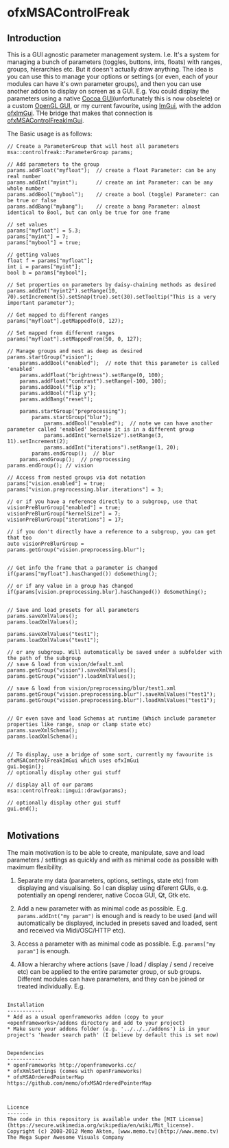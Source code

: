 ofxMSAControlFreak
=====================================

Introduction
------------
This is a GUI agnostic parameter management system. I.e. It's a system for managing a bunch of parameters (toggles, buttons, ints, floats) with ranges, groups, hierarchies etc. But it doesn't actually draw anything. The idea is you can use this to manage your options or settings (or even, each of your modules can have it's own parameter groups), and then you can use another addon to display on screen as a GUI. E.g. You could display the parameters using a native [Cocoa GUI](https://github.com/memo/ofxMSAParamsCocoa)(unfortunately this is now obselete) or a custom [OpenGL GUI](https://github.com/memo/ofxMSAControlFreakGui), or my current favourite, using [ImGui](https://github.com/ocornut/imgui), with the addon [ofxImGui](https://github.com/jvcleave/ofxImGui). THe bridge that makes that connection is [ofxMSAControlFreakImGui](https://github.com/memo/ofxMSAControlFreakImGui).

The Basic usage is as follows:
```
// Create a ParameterGroup that will host all parameters
msa::controlfreak::ParameterGroup params;

// Add parameters to the group
params.addFloat("myfloat");  // create a float Parameter: can be any real number
params.addInt("myint");      // create an int Parameter: can be any whole number
params.addBool("mybool");    // create a bool (toggle) Parameter: can be true or false
params.addBang("mybang");    // create a bang Parameter: almost identical to Bool, but can only be true for one frame

// set values
params["myfloat"] = 5.3;
params["myint"] = 7;
params["mybool"] = true;

// getting values
float f = params["myfloat"];
int i = params["myint"];
bool b = params["mybool"];

// Set properties on parameters by daisy-chaining methods as desired
params.addInt("myint2").setRange(10, 70).setIncrement(5).setSnap(true).set(30).setTooltip("This is a very important parameter");

// Get mapped to different ranges
params["myfloat"].getMappedTo(0, 127);

// Set mapped from different ranges
params["myfloat"].setMappedFrom(50, 0, 127);

// Manage groups and nest as deep as desired
params.startGroup("vision");
	params.addBool("enabled");  // note that this parameter is called 'enabled'
	params.addFloat("brightness").setRange(0, 100);
	params.addFloat("contrast").setRange(-100, 100);
	params.addBool("flip x");
	params.addBool("flip y");
	params.addBang("reset");

	params.startGroup("preprocessing");
		params.startGroup("blur");
			params.addBool("enabled");  // note we can have another parameter called 'enabled' because it is in a different group
			params.addInt("kernelSize").setRange(3, 11).setIncrement(2);
			params.addInt("iterations").setRange(1, 20);
		params.endGroup();  // blur
	params.endGroup();  // preprocessing
params.endGroup(); // vision

// Access from nested groups via dot notation
params["vision.enabled"] = true;
params["vision.preprocessing.blur.iterations"] = 3;

// or if you have a reference directly to a subgroup, use that
visionPreBlurGroup["enabled"] = true;
visionPreBlurGroup["kernelSize"] = 7;
visionPreBlurGroup["iterations"] = 17;

// if you don't directly have a reference to a subgroup, you can get that too
auto visionPreBlurGroup = params.getGroup("vision.preprocessing.blur");


// Get info the frame that a parameter is changed
if(params["myfloat"].hasChanged()) doSomething();

// or if any value in a group has changed
if(params[vision.preprocessing.blur].hasChanged()) doSomething();


// Save and load presets for all parameters
params.saveXmlValues();
params.loadXmlValues();

params.saveXmlValues("test1");
params.loadXmlValues("test1");

// or any subgroup. Will automatically be saved under a subfolder with the path of the subgroup
// save & load from vision/default.xml
params.getGroup("vision").saveXmlValues();
params.getGroup("vision").loadXmlValues();

// save & load from vision/preprocessing/blur/test1.xml
params.getGroup("vision.preprocessing.blur").saveXmlValues("test1");
params.getGroup("vision.preprocessing.blur").loadXmlValues("test1");


// Or even save and load Schemas at runtime (Which include parameter properties like range, snap or clamp state etc)
params.saveXmlSchema();
params.loadXmlSchema();


// To display, use a bridge of some sort, currently my favourite is ofxMSAControlFreakImGui which uses ofxImGui
gui.begin();
// optionally display other gui stuff

// display all of our params
msa::controlfreak::imgui::draw(params);

// optionally display other gui stuff
gui.end();


```

Motivations
------------
The main motivation is to be able to create, manipulate, save and load parameters / settings as quickly and with as minimal code as possible with maximum flexibility.
1. Separate my data (parameters, options, settings, state etc) from displaying and visualising. So I can display using diferent GUIs, e.g. potentially an opengl renderer, native Cocoa GUI, Qt, Gtk etc.

2. Add a new parameter with as minimal code as possible. E.g. ```params.addInt("my param")``` is enough and is ready to be used (and will automatically be displayed, included in presets saved and loaded, sent and received via Midi/OSC/HTTP etc).

3. Access a parameter with as minimal code as possible. E.g. ```params["my param"]``` is enough.

4. Allow a hierarchy where actions (save / load / display / send / receive etc) can be applied to the entire parameter group, or sub groups. Different modules can have parameters, and they can be joined or treated individually. E.g. 
```

Installation
------------
* Add as a usual openframeworks addon (copy to your <openframeworks>/addons directory and add to your project)
* Make sure your addons folder (e.g. '../../../addons') is in your project's 'header search path' (I believe by default this is set now)


Dependencies
------------
* openFrameworks http://openframeworks.cc/
* ofxXmlSettings (comes with openFrameworks)
* ofxMSAOrderedPointerMap https://github.com/memo/ofxMSAOrderedPointerMap



Licence
-------
The code in this repository is available under the [MIT License](https://secure.wikimedia.org/wikipedia/en/wiki/Mit_license).  
Copyright (c) 2008-2012 Memo Akten, [www.memo.tv](http://www.memo.tv)  
The Mega Super Awesome Visuals Company

